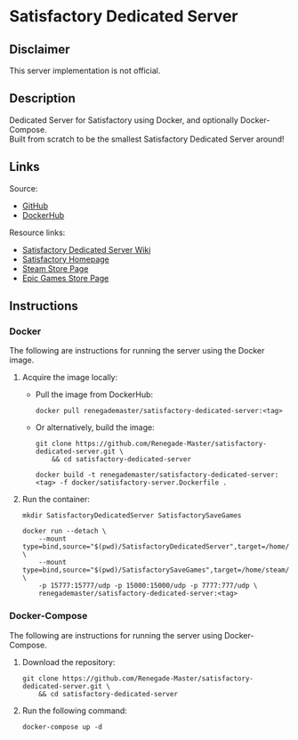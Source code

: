 # Satisfactory Dedicated Server

## Disclaimer

This server implementation is not official.

## Description

Dedicated Server for Satisfactory using Docker, and optionally Docker-Compose.  
Built from scratch to be the smallest Satisfactory Dedicated Server around!

## Links

Source:

- [GitHub](https://github.com/Renegade-Master/satisfactory-dedicated-server)
- [DockerHub](https://hub.docker.com/r/renegademaster/satisfactory-dedicated-server)

Resource links:

- [Satisfactory Dedicated Server Wiki](https://satisfactory.fandom.com/wiki/Dedicated_servers)
- [Satisfactory Homepage](https://www.satisfactorygame.com/)
- [Steam Store Page](https://store.steampowered.com/app/526870/satisfactory)
- [Epic Games Store Page](https://www.epicgames.com/store/en-US/p/satisfactory)

## Instructions

### Docker

The following are instructions for running the server using the Docker image.

1. Acquire the image locally:
    * Pull the image from DockerHub:

      ```shell
      docker pull renegademaster/satisfactory-dedicated-server:<tag>
      ```
    * Or alternatively, build the image:

      ```shell
      git clone https://github.com/Renegade-Master/satisfactory-dedicated-server.git \
          && cd satisfactory-dedicated-server

      docker build -t renegademaster/satisfactory-dedicated-server:<tag> -f docker/satisfactory-server.Dockerfile .
      ```

2. Run the container:

   ```shell
   mkdir SatisfactoryDedicatedServer SatisfactorySaveGames

   docker run --detach \
       --mount type=bind,source="$(pwd)/SatisfactoryDedicatedServer",target=/home/steam/SatisfactoryDedicatedServer \
       --mount type=bind,source="$(pwd)/SatisfactorySaveGames",target=/home/steam/.config/Epic/FactoryGame/Saved/SaveGames \
       -p 15777:15777/udp -p 15000:15000/udp -p 7777:777/udp \
       renegademaster/satisfactory-dedicated-server:<tag>
   ```

### Docker-Compose

The following are instructions for running the server using Docker-Compose.

1. Download the repository:

   ```shell
   git clone https://github.com/Renegade-Master/satisfactory-dedicated-server.git \
       && cd satisfactory-dedicated-server
   ```
2. Run the following command:

   ```shell
   docker-compose up -d
   ```
